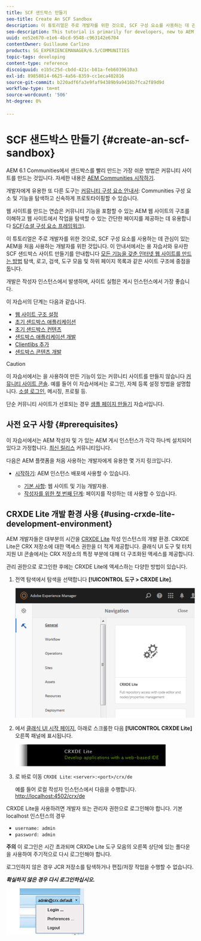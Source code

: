 ```yaml
---
title: SCF 샌드박스 만들기
seo-title: Create An SCF Sandbox
description: 이 튜토리얼은 주로 개발자를 위한 것으로, SCF 구성 요소를 사용하는 데 관심이 있는 AEM을 처음 사용하는 개발자를 위한 것입니다.  SCF 샌드박스 사이트 생성을 안내합니다
seo-description: This tutorial is primarily for developers, new to AEM, who are interested in using SCF components.  It walks through the creation of An SCF Sandbox site
uuid: ee52e670-e1e6-4bcd-9548-c963142e6704
contentOwner: Guillaume Carlino
products: SG_EXPERIENCEMANAGER/6.5/COMMUNITIES
topic-tags: developing
content-type: reference
discoiquuid: e1b5c25d-cbdd-421c-b81a-feb6039610a3
exl-id: 89858814-6625-4a56-8359-cc1eca402816
source-git-commit: b220adf6fa3e9faf94389b9a9416b7fca2f89d9d
workflow-type: tm+mt
source-wordcount: '506'
ht-degree: 0%

---
```


# SCF 샌드박스 만들기  {#create-an-scf-sandbox}


AEM 6.1 Communities에서 샌드박스를 빨리 만드는 가장 쉬운 방법은 커뮤니티 사이트를 만드는 것입니다. 자세한 내용은 [AEM Communities 시작하기](getting-started.md).

개발자에게 유용한 또 다른 도구는 [커뮤니티 구성 요소 안내서](components-guide.md): Communities 구성 요소 및 기능을 탐색하고 신속하게 프로토타이핑할 수 있습니다.

웹 사이트를 만드는 연습은 커뮤니티 기능을 포함할 수 있는 AEM 웹 사이트의 구조를 이해하고 웹 사이트에서 작업을 탐색할 수 있는 간단한 페이지를 제공하는 데 유용합니다 [SCF(소셜 구성 요소 프레임워크)](scf.md).

이 튜토리얼은 주로 개발자를 위한 것으로, SCF 구성 요소를 사용하는 데 관심이 있는 AEM을 처음 사용하는 개발자를 위한 것입니다. 이 안내서에서는 용 자습서와 유사한 SCF 샌드박스 사이트 만들기를 안내합니다 [모든 기능을 갖춘 인터넷 웹 사이트를 만드는 방법](../../help/sites-developing/website.md) 탐색, 로고, 검색, 도구 모음 및 하위 페이지 목록과 같은 사이트 구조에 중점을 둡니다.

개발은 작성자 인스턴스에서 발생하며, 사이트 실험은 게시 인스턴스에서 가장 좋습니다.

이 자습서의 단계는 다음과 같습니다.

* [웹 사이트 구조 설정](setup-website.md)
* [초기 샌드박스 애플리케이션](initial-app.md)
* [초기 샌드박스 컨텐츠](initial-content.md)
* [샌드박스 애플리케이션 개발](develop-app.md)
* [Clientlibs 추가](add-clientlibs.md)
* [샌드박스 콘텐츠 개발](develop-content.md)

>[!CAUTION]
>
>이 자습서에서는 을 사용하여 만든 기능이 있는 커뮤니티 사이트를 만들지 않습니다 [커뮤니티 사이트 콘솔](sites-console.md). 예를 들어 이 자습서에서는 로그인, 자체 등록 설정 방법을 설명합니다. [소셜 로그인](social-login.md), 메시징, 프로필 등.
>
>단순 커뮤니티 사이트가 선호되는 경우 [샘플 페이지 만들기](create-sample-page.md) 자습서입니다.

## 사전 요구 사항 {#prerequisites}

이 자습서에서는 AEM 작성자 및 가 있는 AEM 게시 인스턴스가 각각 하나씩 설치되어 있다고 가정합니다. [최신 릴리스](deploy-communities.md#latest-releases) 커뮤니티입니다.

다음은 AEM 플랫폼을 처음 사용하는 개발자에게 유용한 몇 가지 링크입니다.

* [시작하기](../../help/sites-deploying/deploy.md#getting-started): AEM 인스턴스 배포에 사용할 수 있습니다.

   * [기본 사항](../../help/sites-developing/the-basics.md): 웹 사이트 및 기능 개발자용.
   * [작성자를 위한 첫 번째 단계](../../help/sites-authoring/first-steps.md): 페이지를 작성하는 데 사용할 수 있습니다.

## CRXDE Lite 개발 환경 사용 {#using-crxde-lite-development-environment}

AEM 개발자들은 대부분의 시간을 [CRXDE Lite](../../help/sites-developing/developing-with-crxde-lite.md) 작성 인스턴스의 개발 환경. CRXDE Lite은 CRX 저장소에 대한 액세스 권한을 더 적게 제공합니다. 클래식 UI 도구 및 터치 지원 UI 콘솔에서는 CRX 저장소의 특정 부분에 대해 더 구조화된 액세스를 제공합니다.

관리 권한으로 로그인한 후에는 CRXDE Lite에 액세스하는 다양한 방법이 있습니다.

1. 전역 탐색에서 탐색을 선택합니다 **[!UICONTROL 도구 > CRXDE Lite]**.

   ![crxde-lite](assets/tools-crxde.png)

2. 에서 [클래식 UI 시작 페이지](http://localhost:4502/welcome.html), 아래로 스크롤한 다음 **[!UICONTROL CRXDE Lite]** 오른쪽 패널에 표시됩니다.

   ![classic-ui-crxde](assets/classic-ui-crxde.png)

3. 로 바로 이동 `CRXDE Lite`: `<server>:<port>/crx/de`

   예를 들어 로컬 작성자 인스턴스에서 다음을 수행합니다. [http://localhost:4502/crx/de](http://localhost:4502/crx/de)

CRXDE Lite을 사용하려면 개발자 또는 관리자 권한으로 로그인해야 합니다. 기본 localhost 인스턴스의 경우

* `username: admin`
* `password: admin`


**주의** 이 로그인은 시간 초과되며 CRXDe Lite 도구 모음의 오른쪽 상단에 있는 풀다운을 사용하여 주기적으로 다시 로그인해야 합니다.

로그인하지 않은 경우 JCR 저장소를 탐색하거나 편집/저장 작업을 수행할 수 없습니다.

***확실하지 않은 경우 다시 로그인하십시오.***

![재로그인](assets/relogin.png)
